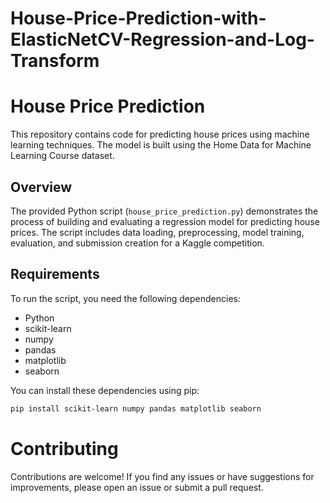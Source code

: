# House-Price-Prediction-with-ElasticNetCV-Regression-and-Log-Transform

# House Price Prediction

This repository contains code for predicting house prices using machine learning techniques. The model is built using the Home Data for Machine Learning Course dataset.

## Overview

The provided Python script (`house_price_prediction.py`) demonstrates the process of building and evaluating a regression model for predicting house prices. The script includes data loading, preprocessing, model training, evaluation, and submission creation for a Kaggle competition.

## Requirements

To run the script, you need the following dependencies:

- Python
- scikit-learn
- numpy
- pandas
- matplotlib
- seaborn

You can install these dependencies using pip:

```bash
pip install scikit-learn numpy pandas matplotlib seaborn
```

# Contributing
Contributions are welcome! If you find any issues or have suggestions for improvements, please open an issue or submit a pull request.
